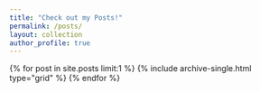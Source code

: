 ```yaml
---
title: "Check out my Posts!"
permalink: /posts/
layout: collection
author_profile: true
---
```


<div class="grid__wrapper">
  {% for post in site.posts limit:1 %}
    {% include archive-single.html type="grid" %}
  {% endfor %}
</div>
